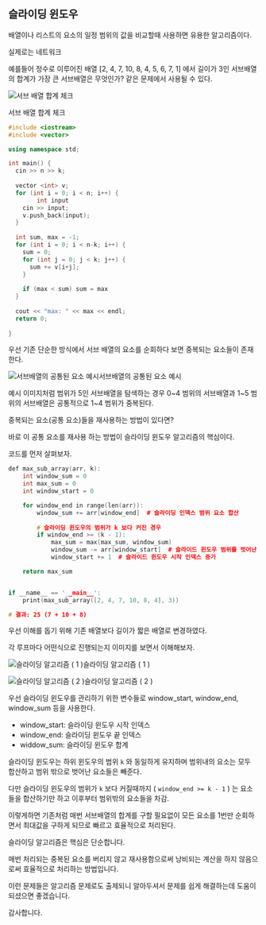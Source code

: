 ## 슬라이딩 윈도우

배열이나 리스트의 요소의 일정 범위의 값을 비교할때 사용하면 유용한 알고리즘이다.

실제로는 네트워크



예를들어 정수로 이루어진 배열 [2, 4, 7, 10, 8, 4, 5, 6, 7, 1] 에서 길이가 3인 서브배열의 합계가 가장 큰 서브배열은 무엇인가? 같은 문제에서 사용될 수 있다.

![서브 배열 합계 체크](https://blog.fakecoding.com/content/images/wordpress/2020/07/xScreen-Shot-2020-07-21-at-17.49.12-1024x527.png.pagespeed.ic._wWQLg-4tl.webp)

서브 배열 합계 체크

```c++
#include <iostream>
#include <vector>

using namespace std;

int main() {
  cin >> n >> k;
  
  vector <int> v;
  for (int i = 0; i < n; i++) {
		int input
    cin >> input;
  	v.push_back(input);
  }
  
  int sum, max = -1;
  for (int i = 0; i < n-k; i++) {
    sum = 0;
    for (int j = 0; j < k; j++) {
      sum += v[i+j];
    }
    
    if (max < sum) sum = max
  }
  
  cout << "max: " << max << endl;
  return 0;
  
}


```







우선 기존 단순한 방식에서 서브 배열의 요소를 순회하다 보면 중복되는 요소들이 존재한다.

![서브배열의 공통된 요소 예시](https://blog.fakecoding.com/content/images/wordpress/2020/07/xScreen-Shot-2020-07-21-at-18.47.22.png.pagespeed.ic.l6N19VxvDW.webp)서브배열의 공통된 요소 예시

예시 이미지처럼 범위가 5인 서브배열을 탐색하는 경우 0~4 범위의 서브배열과 1~5 범위의 서브배열은 공통적으로 1~4 범위가 중복된다.

중복되는 요소(공통 요소)들을 재사용하는 방법이 있다면?

바로 이 공통 요소를 재사용 하는 방법이 슬라이딩 윈도우 알고리즘의 핵심이다.

코드를 먼저 살펴보자.

```c++
def max_sub_array(arr, k):
    int window_sum = 0
    int max_sum = 0
    int window_start = 0

    for window_end in range(len(arr)):
        window_sum += arr[window_end]  # 슬라이딩 인덱스 범위 요소 합산
        
        # 슬라이딩 윈도우의 범위가 k 보다 커진 경우
        if window_end >= (k - 1):
            max_sum = max(max_sum, window_sum)
            window_sum -= arr[window_start]  # 슬라이드 윈도우 범위를 벗어난 요소를 합계에서 제거
            window_start += 1  # 슬라이드 윈도우 시작 인덱스 증가

    return max_sum


if __name__ == '__main__':
    print(max_sub_array([2, 4, 7, 10, 8, 4], 3))

# 결과: 25 (7 + 10 + 8)
```

우선 이해를 돕기 위해 기존 배열보다 길이가 짧은 배열로 변경하였다.

각 루프마다 어떤식으로 진행되는지 이미지를 보면서 이해해보자.

![슬라이딩 알고리즘 ( 1 )](https://blog.fakecoding.com/content/images/wordpress/2020/07/xScreen-Shot-2020-07-21-at-19.51.43-1024x529.png.pagespeed.ic.nSxiGyI0Qm.webp)슬라이딩 알고리즘 ( 1 )

![슬라이딩 알고리즘  ( 2 )](https://blog.fakecoding.com/content/images/wordpress/2020/07/xScreen-Shot-2020-07-21-at-19.52.00-1024x580.png.pagespeed.ic.kluzR2-LnE.webp)슬라이딩 알고리즘 ( 2 )

우선 슬라이딩 윈도우를 관리하기 위한 변수들로 window_start, window_end, window_sum 등을 사용한다.

- window_start: 슬라이딩 윈도우 시작 인덱스
- window_end: 슬라이딩 윈도우 끝 인덱스
- widdow_sum: 슬라이딩 윈도우 합계

슬라이딩 윈도우는 하위 윈도우의 범위 `k` 와 동일하게 유지하며 범위내의 요소는 모두 합산하고 범위 밖으로 벗어난 요소들은 빼준다.

다만 슬라이딩 윈도우의 범위가 `k` 보다 커질때까지 ( `window_end >= k - 1` ) 는 요소들을 합산하기만 하고 이후부터 범위밖의 요소들을 차감.

이렇게하면 기존처럼 매번 서브배열의 합계를 구할 필요없이 모든 요소를 1번만 순회하면서 최대값을 구하게 되므로 빠르고 효율적으로 처리된다.





슬라이딩 알고리즘은 핵심은 단순합니다.

매번 처리되는 중복된 요소를 버리지 않고 재사용함으로써 낭비되는 계산을 하지 않음으로써 효율적으로 처리하는 방법입니다.

이런 문제들은 알고리즘 문제로도 출제되니 알아두셔서 문제를 쉽게 해결하는데 도움이 되셨으면 좋겠습니다.

감사합니다.





